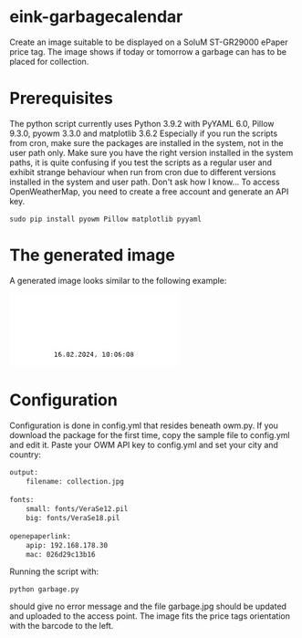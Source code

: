 # eink-garbagecalendar

Create an image suitable to be displayed on a SoluM ST-GR29000 ePaper price tag.
The image shows if today or tomorrow a garbage can has to be placed for collection. 

# Prerequisites

The python script currently uses Python 3.9.2 with PyYAML 6.0, Pillow 9.3.0, pyowm 3.3.0 and matplotlib 3.6.2
Especially if you run the scripts from cron, make sure the packages are installed in the system, not in the user path only.
Make sure you have the right version installed in the system paths, it is quite confusing if you test the scripts as a regular user and exhibit strange behaviour when run from cron due to different versions installed in the system and user path. Don't ask how I know...
To access OpenWeatherMap, you need to create a free account and generate an API key.

    sudo pip install pyowm Pillow matplotlib pyyaml

# The generated image

A generated image looks similar to the following example:

![collection display](https://github.com/dl6lr/eink-garbagecollection/blob/main/abfuhr.jpg "collection display")

# Configuration

Configuration is done in config.yml that resides beneath owm.py. If you download the package for the first time, copy the sample file to config.yml and edit it.
Paste your OWM API key to config.yml and set your city and country:


    output:
        filename: collection.jpg

    fonts:
        small: fonts/VeraSe12.pil
        big: fonts/VeraSe18.pil

    openepaperlink:
        apip: 192.168.178.30
        mac: 026d29c13b16


Running the script with:

    python garbage.py

should give no error message and the file garbage.jpg should be updated and uploaded to the access point.  The image fits the price tags orientation with the barcode to the left.

